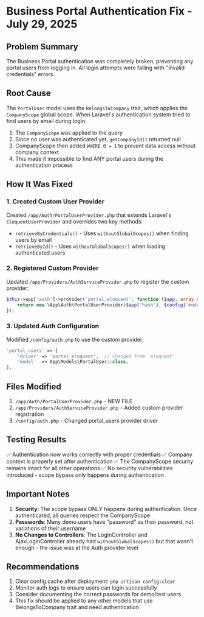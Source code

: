 # Business Portal Authentication Fix - July 29, 2025

## Problem Summary

The Business Portal authentication was completely broken, preventing any portal users from logging in. All login attempts were failing with "Invalid credentials" errors.

## Root Cause

The `PortalUser` model uses the `BelongsToCompany` trait, which applies the `CompanyScope` global scope. When Laravel's authentication system tried to find users by email during login:

1. The `CompanyScope` was applied to the query
2. Since no user was authenticated yet, `getCompanyId()` returned null
3. CompanyScope then added `WHERE 0 = 1` to prevent data access without company context
4. This made it impossible to find ANY portal users during the authentication process

## How It Was Fixed

### 1. Created Custom User Provider
Created `/app/Auth/PortalUserProvider.php` that extends Laravel's `EloquentUserProvider` and overrides two key methods:
- `retrieveByCredentials()` - Uses `withoutGlobalScopes()` when finding users by email
- `retrieveById()` - Uses `withoutGlobalScopes()` when loading authenticated users

### 2. Registered Custom Provider
Updated `/app/Providers/AuthServiceProvider.php` to register the custom provider:
```php
$this->app['auth']->provider('portal_eloquent', function ($app, array $config) {
    return new \App\Auth\PortalUserProvider($app['hash'], $config['model']);
});
```

### 3. Updated Auth Configuration
Modified `/config/auth.php` to use the custom provider:
```php
'portal_users' => [
    'driver' => 'portal_eloquent',  // Changed from 'eloquent'
    'model'  => App\Models\PortalUser::class,
],
```

## Files Modified

1. `/app/Auth/PortalUserProvider.php` - NEW FILE
2. `/app/Providers/AuthServiceProvider.php` - Added custom provider registration
3. `/config/auth.php` - Changed portal_users provider driver

## Testing Results

✅ Authentication now works correctly with proper credentials
✅ Company context is properly set after authentication
✅ The CompanyScope security remains intact for all other operations
✅ No security vulnerabilities introduced - scope bypass only happens during authentication

## Important Notes

1. **Security**: The scope bypass ONLY happens during authentication. Once authenticated, all queries respect the CompanyScope
2. **Passwords**: Many demo users have "password" as their password, not variations of their username
3. **No Changes to Controllers**: The LoginController and AjaxLoginController already had `withoutGlobalScopes()` but that wasn't enough - the issue was at the Auth provider level

## Recommendations

1. Clear config cache after deployment: `php artisan config:clear`
2. Monitor auth logs to ensure users can login successfully
3. Consider documenting the correct passwords for demo/test users
4. This fix should be applied to any other models that use BelongsToCompany trait and need authentication
